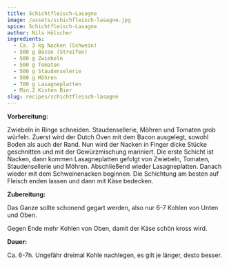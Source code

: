 ```yaml
---
title: Schichtfleisch-Lasagne
image: /assets/schichfleisch-lasagne.jpg
spice: Schichtfleisch-Lasagne
author: Nils Hölscher
ingredients:
  - Ca. 3 kg Nacken (Schwein)
  - 500 g Bacon (Streifen)
  - 500 g Zwiebeln
  - 500 g Tomaten
  - 500 g Staudenselerie
  - 500 g Möhren
  - 700 g Lasagneplatten
  - Min.2 Kisten Bier
slug: recipes/schichtfleisch-lasagne
---
```

<!--StartFragment-->

**Vorbereitung:**

Zwiebeln in Ringe schneiden. Staudensellerie, Möhren und Tomaten grob würfeln. Zuerst wird der Dutch Oven mit dem Bacon ausgelegt, sowohl Boden als auch der Rand. Nun wird der Nacken in Finger dicke Stücke geschnitten und mit der Gewürzmischung mariniert. Die erste Schicht ist Nacken, dann kommen Lasagneplatten gefolgt von Zwiebeln, Tomaten, Staudensellerie und Möhren. Abschließend wieder Lasagneplatten. Danach wieder mit dem Schweinenacken beginnen. Die Schichtung am besten auf Fleisch enden lassen und dann mit Käse bedecken.

**Zubereitung:**

Das Ganze sollte schonend gegart werden, also nur 6-7 Kohlen von Unten und Oben.

Gegen Ende mehr Kohlen von Oben, damit der Käse schön kross wird.

**Dauer:**

Ca. 6-7h. Ungefähr dreimal Kohle nachlegen, es gilt je länger, desto besser.

<!--EndFragment-->